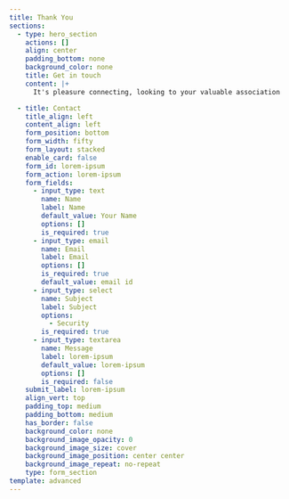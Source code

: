 ```yaml
---
title: Thank You
sections:
  - type: hero_section
    actions: []
    align: center
    padding_bottom: none
    background_color: none
    title: Get in touch
    content: |+
      It's pleasure connecting, looking to your valuable association

  - title: Contact
    title_align: left
    content_align: left
    form_position: bottom
    form_width: fifty
    form_layout: stacked
    enable_card: false
    form_id: lorem-ipsum
    form_action: lorem-ipsum
    form_fields:
      - input_type: text
        name: Name
        label: Name
        default_value: Your Name
        options: []
        is_required: true
      - input_type: email
        name: Email
        label: Email
        options: []
        is_required: true
        default_value: email id
      - input_type: select
        name: Subject
        label: Subject
        options:
          - Security
        is_required: true
      - input_type: textarea
        name: Message
        label: lorem-ipsum
        default_value: lorem-ipsum
        options: []
        is_required: false
    submit_label: lorem-ipsum
    align_vert: top
    padding_top: medium
    padding_bottom: medium
    has_border: false
    background_color: none
    background_image_opacity: 0
    background_image_size: cover
    background_image_position: center center
    background_image_repeat: no-repeat
    type: form_section
template: advanced
---
```

